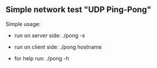 Simple network test "UDP Ping-Pong"
-----------------------------------

Simple usage:

  * run on server side:
    ./pong -s

  * run on client side:
    ./pong hostname

  * for help run:
    ./pong -h

